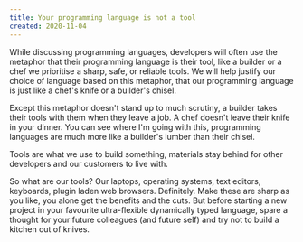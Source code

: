 ```yaml
---
title: Your programming language is not a tool
created: 2020-11-04
---
```


While discussing programming languages, developers will often use the metaphor that their programming language is their tool, like a builder or a chef we prioritise a sharp, safe, or reliable tools. We will help justify our choice of language based on this metaphor, that our programming language is just like a chef's knife or a builder's chisel.

Except this metaphor doesn't stand up to much scrutiny, a builder takes their tools with them when they leave a job. A chef doesn't leave their knife in your dinner. You can see where I'm going with this, programming languages are much more like a builder's lumber than their chisel.

Tools are what we use to build something, materials stay behind for other developers and our customers to live with.

So what are our tools? Our laptops, operating systems, text editors, keyboards, plugin laden web browsers. Definitely. Make these are sharp as you like, you alone get the benefits and the cuts. But before starting a new project in your favourite ultra-flexible dynamically typed language, spare a thought for your future colleagues (and future self) and try not to build a kitchen out of knives.
